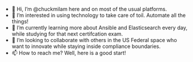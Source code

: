 - 👋 Hi, I’m @chuckmilam here and on most of the usual platforms.
- 👀 I’m interested in using technology to take care of toil.  Automate all the things!
- 🌱 I’m currently learning more about Ansible and Elasticsearch every day, while studying for that next certifcation exam.
- 💞️ I’m looking to collaborate with others in the US Federal space who want to innovate while staying inside compliance boundaries.
- 📫 How to reach me?  Well, here is a good start!

<!---
chuckmilam/chuckmilam is a ✨ special ✨ repository because its `README.md` (this file) appears on your GitHub profile.
You can click the Preview link to take a look at your changes.
--->
